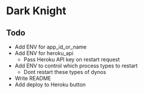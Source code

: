# Dark Knight

## Todo

- Add ENV for app_id_or_name
- Add ENV for heroku_api
  - Pass Heroku API key on restart request
- Add ENV to control which process types to restart
  - Dont restart these types of dynos
- Write README
- Add deploy to Heroku button
